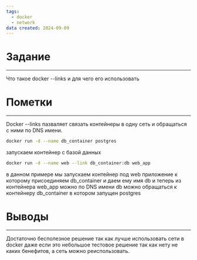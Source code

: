 ```yaml
---
tags:
  - docker
  - network
data created: 2024-09-09
---
```

# Задание
----
Что такое docker --links и для чего его использовать

# Пометки 
---
Docker --links пазваляет связать контейнеры в одну сеть и обращаться с ними по DNS имени.
```bash
docker run -d --name db_container postgres
```
запускаем контейнер с базой данных
```bash
docker run -d --name web --link db_container:db web_app
```
в данном примере мы запускаем контейнер под web приложение к которому присоединяем db_container и даем ему имя db и теперь из контейнера web_app можно по DNS имени db можно обращаться к контейнеру db_container в котором запущен postgres
# Выводы
---
Достаточно бесполезное решение так как лучше использовать сети в docker даже если это небольшое тестовое решение так как нету не каких бенефитов, а сеть можно реиспользовать.

